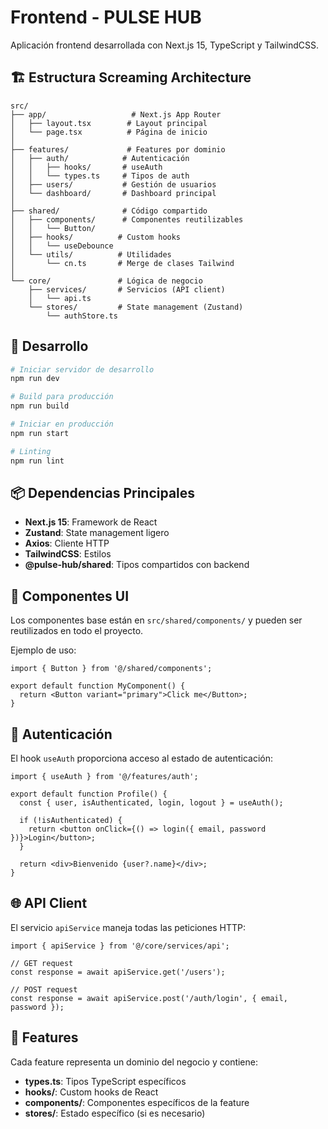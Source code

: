 # Frontend - PULSE HUB

Aplicación frontend desarrollada con Next.js 15, TypeScript y TailwindCSS.

## 🏗️ Estructura Screaming Architecture

```
src/
├── app/                   # Next.js App Router
│   ├── layout.tsx        # Layout principal
│   └── page.tsx          # Página de inicio
│
├── features/             # Features por dominio
│   ├── auth/            # Autenticación
│   │   ├── hooks/       # useAuth
│   │   └── types.ts     # Tipos de auth
│   ├── users/           # Gestión de usuarios
│   └── dashboard/       # Dashboard principal
│
├── shared/              # Código compartido
│   ├── components/      # Componentes reutilizables
│   │   └── Button/
│   ├── hooks/          # Custom hooks
│   │   └── useDebounce
│   └── utils/          # Utilidades
│       └── cn.ts       # Merge de clases Tailwind
│
└── core/               # Lógica de negocio
    ├── services/       # Servicios (API client)
    │   └── api.ts
    └── stores/         # State management (Zustand)
        └── authStore.ts
```

## 🚀 Desarrollo

```bash
# Iniciar servidor de desarrollo
npm run dev

# Build para producción
npm run build

# Iniciar en producción
npm run start

# Linting
npm run lint
```

## 📦 Dependencias Principales

- **Next.js 15**: Framework de React
- **Zustand**: State management ligero
- **Axios**: Cliente HTTP
- **TailwindCSS**: Estilos
- **@pulse-hub/shared**: Tipos compartidos con backend

## 🎨 Componentes UI

Los componentes base están en `src/shared/components/` y pueden ser reutilizados en todo el proyecto.

Ejemplo de uso:

```tsx
import { Button } from '@/shared/components';

export default function MyComponent() {
  return <Button variant="primary">Click me</Button>;
}
```

## 🔐 Autenticación

El hook `useAuth` proporciona acceso al estado de autenticación:

```tsx
import { useAuth } from '@/features/auth';

export default function Profile() {
  const { user, isAuthenticated, login, logout } = useAuth();
  
  if (!isAuthenticated) {
    return <button onClick={() => login({ email, password })}>Login</button>;
  }
  
  return <div>Bienvenido {user?.name}</div>;
}
```

## 🌐 API Client

El servicio `apiService` maneja todas las peticiones HTTP:

```tsx
import { apiService } from '@/core/services/api';

// GET request
const response = await apiService.get('/users');

// POST request
const response = await apiService.post('/auth/login', { email, password });
```

## 🎯 Features

Cada feature representa un dominio del negocio y contiene:
- **types.ts**: Tipos TypeScript específicos
- **hooks/**: Custom hooks de React
- **components/**: Componentes específicos de la feature
- **stores/**: Estado específico (si es necesario)
